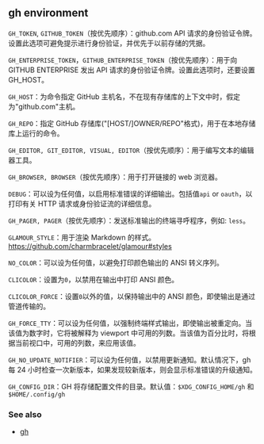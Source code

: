 ## gh environment

`GH_TOKEN`, `GITHUB_TOKEN`（按优先顺序）：github.com API 请求的身份验证令牌。设置此选项可避免提示进行身份验证，并优先于以前存储的凭据。

`GH_ENTERPRISE_TOKEN`，`GITHUB_ENTERPRISE_TOKEN`（按优先顺序）：用于向 GITHUB ENTERPRISE 发出 API 请求的身份验证令牌。设置此选项时，还要设置 GH_HOST。

`GH_HOST`：为命令指定 GitHub 主机名，不在现有存储库的上下文中时，假定为"github.com"主机。

`GH_REPO`：指定 GitHub 存储库("[HOST/]OWNER/REPO"格式)，用于在本地存储库上运行的命令。

`GH_EDITOR, GIT_EDITOR, VISUAL, EDITOR`（按优先顺序）：用于编写文本的编辑器工具。

`GH_BROWSER, BROWSER`（按优先顺序）：用于打开链接的 web 浏览器。

`DEBUG`：可以设为任何值，以启用标准错误的详细输出。包括值`api`
or `oauth`，以打印有关 HTTP 请求或身份验证流的详细信息。

`GH_PAGER, PAGER`（按优先顺序）：发送标准输出的终端寻呼程序，例如: `less`。

`GLAMOUR_STYLE`：用于渲染 Markdown 的样式。<https://github.com/charmbracelet/glamour#styles>

`NO_COLOR`：可以设为任何值，以避免打印颜色输出的 ANSI 转义序列。

`CLICOLOR`：设置为`0`，以禁用在输出中打印 ANSI 颜色。

`CLICOLOR_FORCE`：设置`0`以外的值，以保持输出中的 ANSI 颜色，即使输出是通过管道传输的。

`GH_FORCE_TTY`：可以设为任何值，以强制终端样式输出，即使输出被重定向。当该值为数字时，它将被解释为 viewport 中可用的列数。当该值为百分比时，将根据当前视口中，可用的列数，来应用该值。

`GH_NO_UPDATE_NOTIFIER`：可以设为任何值，以禁用更新通知。默认情况下，gh 每 24 小时检查一次新版本，如果发现较新版本，则会显示标准错误的升级通知。

`GH_CONFIG_DIR`：GH 将存储配置文件的目录。默认值：`$XDG_CONFIG_HOME/gh` 和 `$HOME/.config/gh`

### See also

- [gh](./gh.zh.md)
